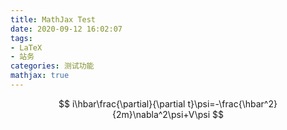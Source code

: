 ```yaml
---
title: MathJax Test
date: 2020-09-12 16:02:07
tags: 
- LaTeX
- 站务
categories: 测试功能
mathjax: true
---
```

$$
i\hbar\frac{\partial}{\partial t}\psi=-\frac{\hbar^2}{2m}\nabla^2\psi+V\psi
$$